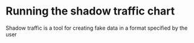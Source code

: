 # Running the  shadow traffic chart
Shadow traffic is a tool for creating fake data in a format specified by the user